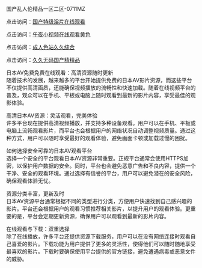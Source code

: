 国产乱人伦精品一区二区-0711MZ  

点击访问：<a href="https://heiliaowzu4ur.pages.dev">国产特级淫片在线观看</a>  

点击访问：<a href="https://heiliaoxwd5i8.pages.dev">午夜小视频在线观看黄色</a>  

点击访问：<a href="https://heiliao2dmwwy.pages.dev">成人色站久久综合</a>  

点击访问：<a href="https://heiliaoxqkkct.pages.dev">久久无码国产精精品</a>  

日本AV免费免费在线观看：高清资源随时更新  
随着技术的发展，越来越多的平台开始提供免费的日本AV影片资源，而这些平台不仅提供高清画质，还能确保视频播放的流畅性和快速加载。随着在线视频平台的普及，观众可以在手机、平板或电脑上随时观看到最新的影片内容，享受最佳的观影体验。  

高清日本AV资源：灵活观看，完美体验  
许多平台现在提供高清视频播放，并支持多种设备观看。用户可以在手机、平板或电脑上流畅观看影片，而平台也会根据用户的网络状况自动调整视频质量。通过这种方式，用户可以随时享受最好的观看体验，避免画面卡顿或加载过慢的困扰。  

如何选择安全可靠的日本AV观看平台  
选择一个安全的平台观看日本AV资源非常重要。正规平台通常会使用HTTPS加密，以保护用户数据的安全。同时，平台也会避免恶意广告和不良内容，提供一个干净、安全的观看环境。通过选择有信誉的平台，用户可以避免潜在的安全风险，确保观看体验无忧。  

资源分类丰富，更新及时  
日本AV资源平台通常根据不同的类型进行分类，方便用户快速找到自己感兴趣的影片。平台还会根据用户的观看习惯推荐相关影片，以提升用户的观看体验。更重要的是，平台会定期更新资源，确保用户可以观看到最新的影片内容。  

在线观看与下载：双重选择  
除了在线播放，许多平台还提供资源下载服务，用户可以在没有网络连接时观看自己喜爱的影片。下载功能为用户提供了更多的灵活性，使得他们可以随时随地享受最喜欢的影片。下载时要确保使用平台提供的官方链接，避免遭遇病毒或恶意文件的威胁。  


<span style="display:none;">[Canonical link](https://github.com/gmz20250711/rbriben19 )</span>
